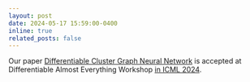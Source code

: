 ```yaml
---
layout: post
date: 2024-05-17 15:59:00-0400
inline: true
related_posts: false
---
```


Our paper <a href="https://arxiv.org/abs/2405.16185v1">Differentiable Cluster Graph Neural Network</a> is accepted at Differentiable Almost Everything Workshop <a href="https://differentiable.xyz">in ICML 2024</a>.

